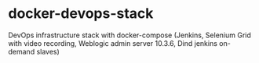 # docker-devops-stack
DevOps infrastructure stack with docker-compose (Jenkins, Selenium Grid with video recording, Weblogic admin server 10.3.6, Dind jenkins on-demand slaves)
